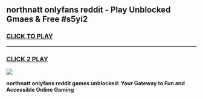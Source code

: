 
## northnatt onlyfans reddit - Play Unblocked Gmaes & Free #s5yi2
<h3>
<a href="https://news.freeplayer.one?title=northnatt_onlyfans_reddit&ref=03M">CLICK TO PLAY</a></h3>
<hr>

<h3>
<a href="https://news.freeplayer.one?title=northnatt_onlyfans_reddit&ref=03M">CLICK 2 PLAY</a>
  
</h3>

<a href="https://news.freeplayer.one?title=northnatt_onlyfans_reddit&ref=03M"><img src="https://clearcache.store/games.png"></a>


**northnatt onlyfans reddit games unblocked: Your Gateway to Fun and Accessible Online Gaming**
